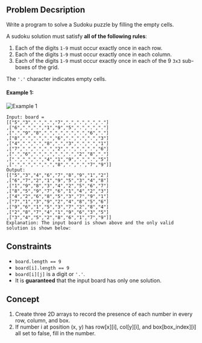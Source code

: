 ## Problem Decsription

Write a program to solve a Sudoku puzzle by filling the empty cells.

A sudoku solution must satisfy **all of the following rules**:

1. Each of the digits `1-9` must occur exactly once in each row.
2. Each of the digits `1-9` must occur exactly once in each column.
3. Each of the digits `1-9` must occur exactly once in each of the 9 `3x3` sub-boxes of the grid.

The `'.'` character indicates empty cells.

#### Example 1:

![Example 1](https://assets.leetcode.com/uploads/2020/09/11/sudoku.jpg)
```plaintext
Input: board =
[["5","3",".",".","7",".",".",".","."]
,["6",".",".","1","9","5",".",".","."]
,[".","9","8",".",".",".",".","6","."]
,["8",".",".",".","6",".",".",".","3"]
,["4",".",".","8",".","3",".",".","1"]
,["7",".",".",".","2",".",".",".","6"]
,[".","6",".",".",".",".","2","8","."]
,[".",".",".","4","1","9",".",".","5"]
,[".",".",".",".","8",".",".","7","9"]]
Output:
[["5","3","4","6","7","8","9","1","2"]
,["6","7","2","1","9","5","3","4","8"]
,["1","9","8","3","4","2","5","6","7"]
,["8","5","9","7","6","1","4","2","3"]
,["4","2","6","8","5","3","7","9","1"]
,["7","1","3","9","2","4","8","5","6"]
,["9","6","1","5","3","7","2","8","4"]
,["2","8","7","4","1","9","6","3","5"]
,["3","4","5","2","8","6","1","7","9"]]
Explanation: The input board is shown above and the only valid solution is shown below:
```

## Constraints

- `board.length == 9`
- `board[i].length == 9`
- `board[i][j]` is a digit or `'.'`.
- It is **guaranteed** that the input board has only one solution.

## Concept
1. Create three 2D arrays to record the presence of each number in every row, column, and box.
2. If number i at position (x, y) has row[x][i], col[y][i], and box[box_index][i] all set to false, fill in the number.
